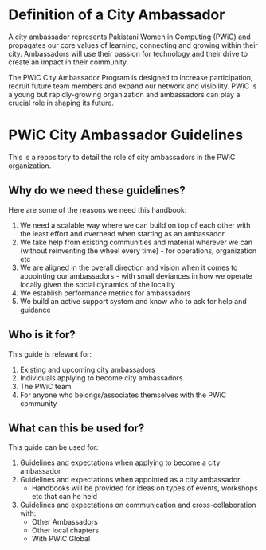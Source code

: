 # Definition of a City Ambassador
A city ambassador represents Pakistani Women in Computing (PWiC) and propagates our core values of learning, connecting and growing within their city. Ambassadors will use their passion for technology and their drive to create an impact in their community.

The PWiC City Ambassador Program is designed to increase participation, recruit future team members and expand our network and visibility. PWiC is a young but rapidly-growing organization and ambassadors can play a crucial role in shaping its future.

# PWiC City Ambassador Guidelines

This is a repository to detail the role of city ambassadors in the PWiC organization. 

## Why do we need these guidelines?

Here are some of the reasons we need this handbook:
1. We need a scalable way where we can build on top of each other with the least effort and overhead when starting as an ambassador
2. We take help from existing communities and material wherever we can (without reinventing the wheel every time) - for operations, organization etc
3. We are aligned in the overall direction and vision when it comes to appointing our ambassadors - with small deviances in how we operate locally given the social dynamics of the locality
4. We establish performance metrics for ambassadors
5. We build an active support system and know who to ask for help and guidance

## Who is it for?

This guide is relevant for:
1. Existing and upcoming city ambassadors
2. Individuals applying to become city ambassadors
3. The PWiC team
4. For anyone who belongs/associates themselves with the PWiC community

## What can this be used for?

This guide can be used for:
1. Guidelines and expectations when applying to become a city ambassador
2. Guidelines and expectations when appointed as a city ambassador
   * Handbooks will be provided for ideas on types of events, workshops etc that can he held
3. Guidelines and expectations on communication and cross-collaboration with:
   * Other Ambassadors
   * Other local chapters
   * With PWiC Global 
